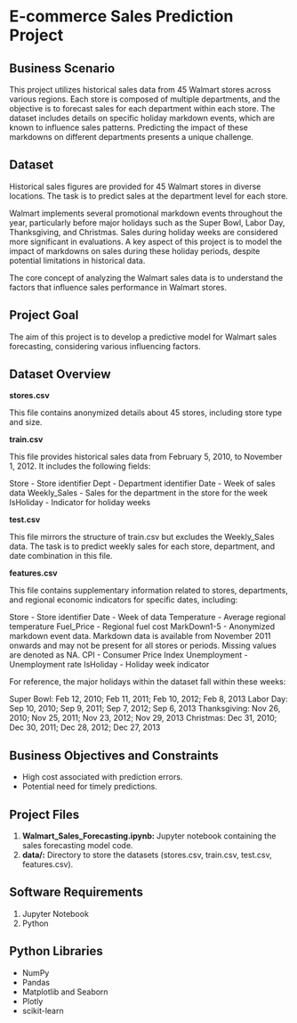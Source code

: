 # E-commerce Sales Prediction Project

## Business Scenario

This project utilizes historical sales data from 45 Walmart stores across various regions. Each store is composed of multiple departments, and the objective is to forecast sales for each department within each store. The dataset includes details on specific holiday markdown events, which are known to influence sales patterns. Predicting the impact of these markdowns on different departments presents a unique challenge.

## Dataset

Historical sales figures are provided for 45 Walmart stores in diverse locations. The task is to predict sales at the department level for each store.

Walmart implements several promotional markdown events throughout the year, particularly before major holidays such as the Super Bowl, Labor Day, Thanksgiving, and Christmas. Sales during holiday weeks are considered more significant in evaluations. A key aspect of this project is to model the impact of markdowns on sales during these holiday periods, despite potential limitations in historical data.

The core concept of analyzing the Walmart sales data is to understand the factors that influence sales performance in Walmart stores.

## Project Goal

The aim of this project is to develop a predictive model for Walmart sales forecasting, considering various influencing factors.

## Dataset Overview

**stores.csv**

This file contains anonymized details about 45 stores, including store type and size.

**train.csv**

This file provides historical sales data from February 5, 2010, to November 1, 2012. It includes the following fields:

Store - Store identifier
Dept - Department identifier
Date - Week of sales data
Weekly_Sales - Sales for the department in the store for the week
IsHoliday - Indicator for holiday weeks

**test.csv**

This file mirrors the structure of train.csv but excludes the Weekly_Sales data. The task is to predict weekly sales for each store, department, and date combination in this file.

**features.csv**

This file contains supplementary information related to stores, departments, and regional economic indicators for specific dates, including:

Store - Store identifier
Date - Week of data
Temperature - Average regional temperature
Fuel_Price - Regional fuel cost
MarkDown1-5 - Anonymized markdown event data. Markdown data is available from November 2011 onwards and may not be present for all stores or periods. Missing values are denoted as NA.
CPI - Consumer Price Index
Unemployment - Unemployment rate
IsHoliday - Holiday week indicator

For reference, the major holidays within the dataset fall within these weeks:

Super Bowl: Feb 12, 2010; Feb 11, 2011; Feb 10, 2012; Feb 8, 2013
Labor Day: Sep 10, 2010; Sep 9, 2011; Sep 7, 2012; Sep 6, 2013
Thanksgiving: Nov 26, 2010; Nov 25, 2011; Nov 23, 2012; Nov 29, 2013
Christmas: Dec 31, 2010; Dec 30, 2011; Dec 28, 2012; Dec 27, 2013

## Business Objectives and Constraints
* High cost associated with prediction errors.
* Potential need for timely predictions.

## Project Files

1.  **Walmart_Sales_Forecasting.ipynb:** Jupyter notebook containing the sales forecasting model code.
2.  **data/:**  Directory to store the datasets (stores.csv, train.csv, test.csv, features.csv).

## Software Requirements

1.  Jupyter Notebook
2.  Python

## Python Libraries

-   NumPy
-   Pandas
-   Matplotlib and Seaborn
-   Plotly
-   scikit-learn
